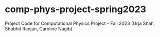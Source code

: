 # comp-phys-project-spring2023
Project Code for Computational Physics Project - Fall 2023 (Urja Shah, Shobhit Ranjan, Caroline Nagib)
